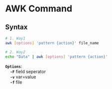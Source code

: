 # AWK Command

## Syntax

```bash
# 1. Way1
awk [options] 'pattern {action}' file_name

# 2. Way2
echo "Data" | awk [options] 'pattern {action}'
```

**`Options`**:<br>&nbsp;&nbsp;&nbsp;&nbsp;**`-F`** field seperator<br>&nbsp;&nbsp;&nbsp;&nbsp;**`-v`** var=value<br>&nbsp;&nbsp;&nbsp;&nbsp;**`-f`** file<br>


